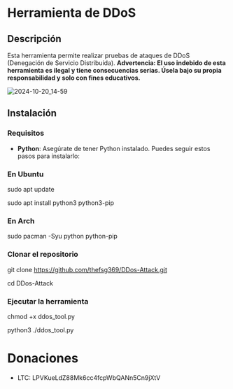# Herramienta de DDoS

## Descripción
Esta herramienta permite realizar pruebas de ataques de DDoS (Denegación de Servicio Distribuida). **Advertencia: El uso indebido de esta herramienta es ilegal y tiene consecuencias serias. Úsela bajo su propia responsabilidad y solo con fines educativos.**

![2024-10-20_14-59](https://github.com/user-attachments/assets/0d758126-6519-48ba-9cf3-6419aa9f3760)


## Instalación

### Requisitos
- **Python**: Asegúrate de tener Python instalado. Puedes seguir estos pasos para instalarlo:

### En Ubuntu
sudo apt update

sudo apt install python3 python3-pip

### En Arch
sudo pacman -Syu python python-pip

### Clonar el repositorio 

git clone https://github.com/thefsg369/DDos-Attack.git

cd DDos-Attack

### Ejecutar la herramienta 

chmod +x ddos_tool.py

python3 ./ddos_tool.py

# Donaciones
* LTC: LPVKueLdZ88Mk6cc4fcpWbQANn5Cn9jXtV

